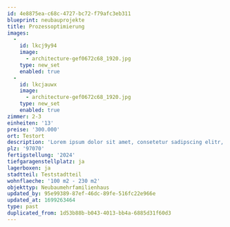 ```yaml
---
id: 4e8875ea-c68c-4727-bc72-f79afc3eb311
blueprint: neubauprojekte
title: Prozessoptimierung
images:
  -
    id: lkcj9y94
    image:
      - architecture-gef0672c68_1920.jpg
    type: new_set
    enabled: true
  -
    id: lkcjauwx
    image:
      - architecture-gef0672c68_1920.jpg
    type: new_set
    enabled: true
zimmer: 2-3
einheiten: '13'
preise: '300.000'
ort: Testort
description: 'Lorem ipsum dolor sit amet, consetetur sadipscing elitr, sed diam nonumy eirmod tempor invidunt ut labore et dolore magna aliquyam erat, sed diam voluptua. At vero eos et accusam et justo duo dolores et ea rebum. Stet clita kasd gubergren, no sea takimata sanctus est Lorem ipsum dolor sit amet. Lorem ipsum dolor sit amet, consetetur sadipscing elitr, sed diam nonumy eirmod tempor invidunt ut labore et dolore magna aliquyam erat, sed diam voluptua. At vero eos et accusam et justo duo dolores et ea rebum. Stet clita kasd gubergren, no sea takimata sanctus est Lorem ipsum dolor sit amet.'
plz: '97070'
fertigstellung: '2024'
tiefgaragenstellplatz: ja
lagerboxen: ja
stadtteil: Teststadtteil
wohnflaeche: '100 m2 - 230 m2'
objekttyp: Neubaumehrfamilienhaus
updated_by: 95e99389-87ef-46dc-89fe-516fc22e966e
updated_at: 1699263464
type: past
duplicated_from: 1d53b88b-b043-4013-bb4a-6885d31f60d3
---
```


